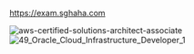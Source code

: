 https://exam.sghaha.com

![aws-certified-solutions-architect-associate](https://user-images.githubusercontent.com/98567497/163684600-dc0f7d69-e4a4-44d0-b269-f7a376530f41.png)
![49_Oracle_Cloud_Infrastructure_Developer_1](https://user-images.githubusercontent.com/98567497/163684599-d10b770a-4862-45c8-8f11-92017158750f.png)


<!--
**sghaha/sghaha** is a ✨ _special_ ✨ repository because its `README.md` (this file) appears on your GitHub profile.

Here are some ideas to get you started:

- 🔭 I’m currently working on ...
- 🌱 I’m currently learning ...
- 👯 I’m looking to collaborate on ...
- 🤔 I’m looking for help with ...
- 💬 Ask me about ...
- 📫 How to reach me: ...
- 😄 Pronouns: ...
- ⚡ Fun fact: ...
-->
